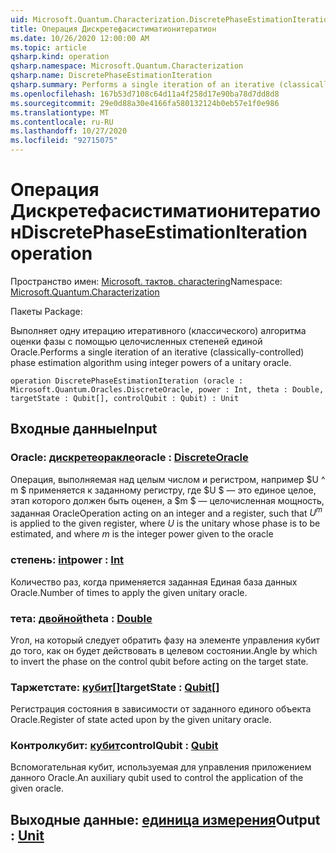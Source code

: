 ```yaml
---
uid: Microsoft.Quantum.Characterization.DiscretePhaseEstimationIteration
title: Операция Дискретефасистиматионитератион
ms.date: 10/26/2020 12:00:00 AM
ms.topic: article
qsharp.kind: operation
qsharp.namespace: Microsoft.Quantum.Characterization
qsharp.name: DiscretePhaseEstimationIteration
qsharp.summary: Performs a single iteration of an iterative (classically-controlled) phase estimation algorithm using integer powers of a unitary oracle.
ms.openlocfilehash: 167b53d7108c64d11a4f258d17e90ba78d7dd8d8
ms.sourcegitcommit: 29e0d88a30e4166fa580132124b0eb57e1f0e986
ms.translationtype: MT
ms.contentlocale: ru-RU
ms.lasthandoff: 10/27/2020
ms.locfileid: "92715075"
---
```

# <a name="discretephaseestimationiteration-operation"></a><span data-ttu-id="a28a3-102">Операция Дискретефасистиматионитератион</span><span class="sxs-lookup"><span data-stu-id="a28a3-102">DiscretePhaseEstimationIteration operation</span></span>

<span data-ttu-id="a28a3-103">Пространство имен: [Microsoft. тактов. charactering](xref:Microsoft.Quantum.Characterization)</span><span class="sxs-lookup"><span data-stu-id="a28a3-103">Namespace: [Microsoft.Quantum.Characterization](xref:Microsoft.Quantum.Characterization)</span></span>

<span data-ttu-id="a28a3-104">Пакеты [](https://nuget.org/packages/)</span><span class="sxs-lookup"><span data-stu-id="a28a3-104">Package: [](https://nuget.org/packages/)</span></span>


<span data-ttu-id="a28a3-105">Выполняет одну итерацию итеративного (классического) алгоритма оценки фазы с помощью целочисленных степеней единой Oracle.</span><span class="sxs-lookup"><span data-stu-id="a28a3-105">Performs a single iteration of an iterative (classically-controlled) phase estimation algorithm using integer powers of a unitary oracle.</span></span>

```qsharp
operation DiscretePhaseEstimationIteration (oracle : Microsoft.Quantum.Oracles.DiscreteOracle, power : Int, theta : Double, targetState : Qubit[], controlQubit : Qubit) : Unit
```


## <a name="input"></a><span data-ttu-id="a28a3-106">Входные данные</span><span class="sxs-lookup"><span data-stu-id="a28a3-106">Input</span></span>

### <a name="oracle--discreteoracle"></a><span data-ttu-id="a28a3-107">Oracle: [дискретеоракле](xref:Microsoft.Quantum.Oracles.DiscreteOracle)</span><span class="sxs-lookup"><span data-stu-id="a28a3-107">oracle : [DiscreteOracle](xref:Microsoft.Quantum.Oracles.DiscreteOracle)</span></span>

<span data-ttu-id="a28a3-108">Операция, выполняемая над целым числом и регистром, например $U ^ m $ применяется к заданному регистру, где $U $ — это единое целое, этап которого должен быть оценен, а $m $ — целочисленная мощность, заданная Oracle</span><span class="sxs-lookup"><span data-stu-id="a28a3-108">Operation acting on an integer and a register, such that $U^m$ is applied to the given register, where $U$ is the unitary whose phase is to be estimated, and where $m$ is the integer power given to the oracle</span></span>


### <a name="power--int"></a><span data-ttu-id="a28a3-109">степень: [int](xref:microsoft.quantum.lang-ref.int)</span><span class="sxs-lookup"><span data-stu-id="a28a3-109">power : [Int](xref:microsoft.quantum.lang-ref.int)</span></span>

<span data-ttu-id="a28a3-110">Количество раз, когда применяется заданная Единая база данных Oracle.</span><span class="sxs-lookup"><span data-stu-id="a28a3-110">Number of times to apply the given unitary oracle.</span></span>


### <a name="theta--double"></a><span data-ttu-id="a28a3-111">тета: [двойной](xref:microsoft.quantum.lang-ref.double)</span><span class="sxs-lookup"><span data-stu-id="a28a3-111">theta : [Double](xref:microsoft.quantum.lang-ref.double)</span></span>

<span data-ttu-id="a28a3-112">Угол, на который следует обратить фазу на элементе управления кубит до того, как он будет действовать в целевом состоянии.</span><span class="sxs-lookup"><span data-stu-id="a28a3-112">Angle by which to invert the phase on the control qubit before acting on the target state.</span></span>


### <a name="targetstate--qubit"></a><span data-ttu-id="a28a3-113">Таржетстате: [кубит](xref:microsoft.quantum.lang-ref.qubit)[]</span><span class="sxs-lookup"><span data-stu-id="a28a3-113">targetState : [Qubit](xref:microsoft.quantum.lang-ref.qubit)[]</span></span>

<span data-ttu-id="a28a3-114">Регистрация состояния в зависимости от заданного единого объекта Oracle.</span><span class="sxs-lookup"><span data-stu-id="a28a3-114">Register of state acted upon by the given unitary oracle.</span></span>


### <a name="controlqubit--qubit"></a><span data-ttu-id="a28a3-115">Контролкубит: [кубит](xref:microsoft.quantum.lang-ref.qubit)</span><span class="sxs-lookup"><span data-stu-id="a28a3-115">controlQubit : [Qubit](xref:microsoft.quantum.lang-ref.qubit)</span></span>

<span data-ttu-id="a28a3-116">Вспомогательная кубит, используемая для управления приложением данного Oracle.</span><span class="sxs-lookup"><span data-stu-id="a28a3-116">An auxiliary qubit used to control the application of the given oracle.</span></span>



## <a name="output--unit"></a><span data-ttu-id="a28a3-117">Выходные данные: [единица измерения](xref:microsoft.quantum.lang-ref.unit)</span><span class="sxs-lookup"><span data-stu-id="a28a3-117">Output : [Unit](xref:microsoft.quantum.lang-ref.unit)</span></span>

